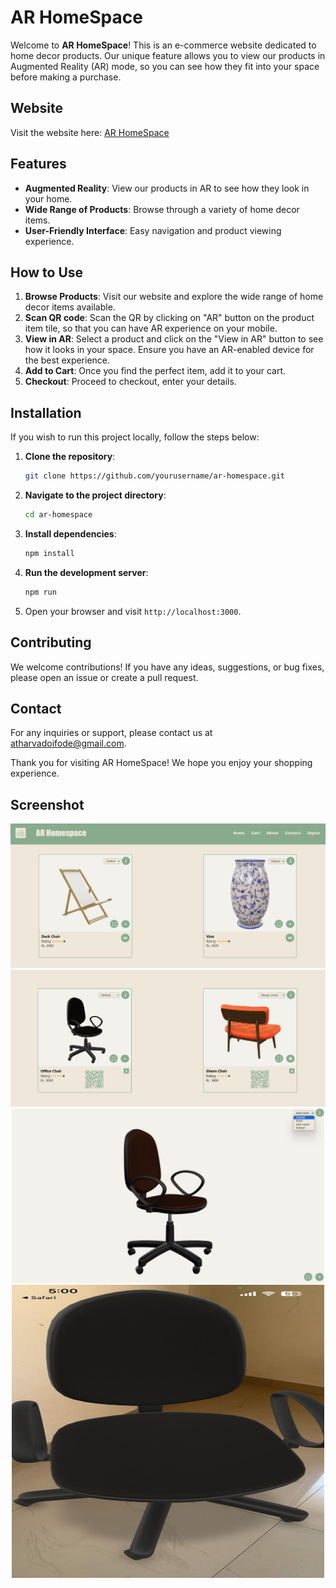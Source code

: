 # AR HomeSpace

Welcome to **AR HomeSpace**! This is an e-commerce website dedicated to home decor products. Our unique feature allows you to view our products in Augmented Reality (AR) mode, so you can see how they fit into your space before making a purchase.

## Website

Visit the website here: [AR HomeSpace](https://ar-homespace.vercel.app)

## Features

- **Augmented Reality**: View our products in AR to see how they look in your home.
- **Wide Range of Products**: Browse through a variety of home decor items.
- **User-Friendly Interface**: Easy navigation and product viewing experience.

## How to Use

1. **Browse Products**: Visit our website and explore the wide range of home decor items available.
2. **Scan QR code**: Scan the QR by clicking on "AR" button on the product item tile, so that you can have AR experience on your mobile.
3. **View in AR**: Select a product and click on the "View in AR" button to see how it looks in your space. Ensure you have an AR-enabled device for the best experience.
4. **Add to Cart**: Once you find the perfect item, add it to your cart.
5. **Checkout**: Proceed to checkout, enter your details.

## Installation

If you wish to run this project locally, follow the steps below:

1. **Clone the repository**:
    ```sh
    git clone https://github.com/yourusername/ar-homespace.git
    ```
2. **Navigate to the project directory**:
    ```sh
    cd ar-homespace
    ```
3. **Install dependencies**:
    ```sh
    npm install
    ```
4. **Run the development server**:
    ```sh
    npm run 
    ```
5. Open your browser and visit `http://localhost:3000`.

## Contributing

We welcome contributions! If you have any ideas, suggestions, or bug fixes, please open an issue or create a pull request.

## Contact

For any inquiries or support, please contact us at atharvadoifode@gmail.com.

Thank you for visiting AR HomeSpace! We hope you enjoy your shopping experience.
## Screenshot

<p align="center">
  <img src="src/assets/AR-SS1.png" alt="Screenshot 1 of AR HomeSpace" width="600"/>
  <img src="src/assets/AR-SS2.png" alt="Screenshot 2 of AR HomeSpace" width="600"/>
  <img src="src/assets/AR-SS3.png" alt="Screenshot 3 of AR HomeSpace" width="500"/>
  <img src="src/assets/AR-SS4.png" alt="Screenshot 4 of AR HomeSpace" width="500" height="469"/>
</p>
